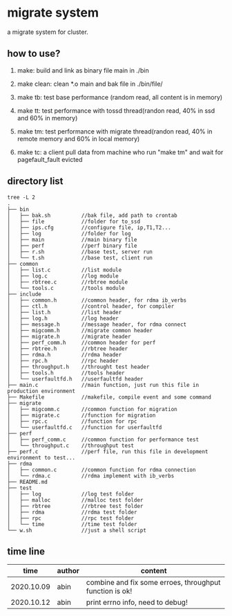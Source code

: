 # migrate system
a migrate system for cluster.

## how to use?
1. make: build and link as binary file main in ./bin
2. make clean: clean *.o main and bak file in ./bin/file/

3. make tb: test base performance (random read, all content is in memory)
4. make tt: test performance with tossd thread(randon read, 40% in ssd and 60% in memory)
5. make tm: test performance with migrate thread(randon read, 40% in remote memory and 60% in local memory)
6. make tc: a client pull data from machine who run "make tm" and wait for pagefault_fault evicted


## directory list
```
tree -L 2
.
├── bin
│   ├── bak.sh          //bak file, add path to crontab
│   ├── file            //folder for to_ssd
│   ├── ips.cfg         //configure file, ip,T1,T2...
│   ├── log             //folder for log
│   ├── main            //main binary file
│   ├── perf            //perf binary file
│   ├── r.sh            //base test, server run
│   └── t.sh            //base test, client run
├── common
│   ├── list.c          //list module
│   ├── log.c           //log module
│   ├── rbtree.c        //rbtree module
│   └── tools.c         //tools module
├── include
│   ├── common.h        //common header, for rdma ib_verbs
│   ├── ctl.h           //control header, for compiler
│   ├── list.h          //list header
│   ├── log.h           //log header
│   ├── message.h       //message header, for rdma connect
│   ├── migcomm.h       //migrate common header
│   ├── migrate.h       //migrate header
│   ├── perf_comm.h     //common header for perf
│   ├── rbtree.h        //rbtree header
│   ├── rdma.h          //rdma header
│   ├── rpc.h           //rpc header
│   ├── throughput.h    //throught test header
│   ├── tools.h         //tools header
│   └── userfaultfd.h   //userfaultfd header
├── main.c              //main function, just run this file in production environment
├── Makefile            //makefile, compile event and some command
├── migrate
│   ├── migcomm.c       //common function for migration
│   ├── migrate.c       //function for migration
│   ├── rpc.c           //function for rpc
│   └── userfaultfd.c   //function for userfaultfd
├── perf
│   ├── perf_comm.c     //common function for performance test
│   └── throughput.c    //throughput test
├── perf.c              //perf file, run this file in development environment to test...
├── rdma
│   ├── common.c        //common function for rdma connection
│   └── rdma.c          //rdma implement with ib_verbs
├── README.md
├── test
│   ├── log             //log test folder
│   ├── malloc          //malloc test folder
│   ├── rbtree          //rbtree test folder
│   ├── rdma            //rdma test folder
│   ├── rpc             //rpc test folder
│   └── time            //time test folder
└── w.sh                //just a shell script
```

## time line

| time  | author | content |
| ----  | -----  | ------  |
| 2020.10.09 | abin  | combine and fix some erroes, throughput function is ok! |
| 2020.10.12 | abin  | print errno info, need to debug! |
